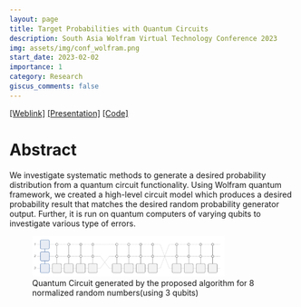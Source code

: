 ```yaml
---
layout: page
title: Target Probabilities with Quantum Circuits 
description: South Asia Wolfram Virtual Technology Conference 2023
img: assets/img/conf_wolfram.png
start_date: 2023-02-02
importance: 1
category: Research
giscus_comments: false
---
```


[[Weblink]](https://www.wolfram.com/events/virtual-conference-south-asia/2023/schedule/) [[Presentation]](https://www.bigmarker.com/wolfram-u/south-asia-conference-2023?bmid=3f8fc05963c1&amp;source_from=invitation) [[Code]](https://community.wolfram.com/groups/-/m/t/2913983)

Abstract
======

We investigate systematic methods to generate a desired probability distribution from a quantum
circuit functionality. Using Wolfram quantum framework, we created a high-level circuit model which produces a desired probability result that matches the desired random probability generator output. Further, it is run on quantum computers of varying qubits to investigate various type of errors.

<figure>
  <img src="/assets/img/Pub2.png" alt="Trulli" style="width:80%">
  <figcaption>Quantum Circuit generated by the proposed algorithm for 8 normalized random numbers(using 3 qubits)</figcaption>
</figure>